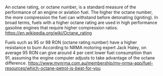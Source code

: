 
An octane rating, or octane number, is a standard measure of the performance of an engine or aviation fuel. 
The higher the octane number, the more compression the fuel can withstand before detonating (igniting). 
In broad terms, fuels with a higher octane rating are used in high performance gasoline engines that require higher 
compression ratios. https://en.wikipedia.org/wiki/Octane_rating


Fuels such as 95 or 98 RON (octane rating number) have a higher resistance to burn
According to NRMA motoring expert Jack Haley, on average 95 RON can give around 4 per cent lower fuel consumption than 91, assuming the engine computer adjusts to take advantage of the octane difference. https://www.mynrma.com.au/membership/my-nrma-app/fuel-resources/which-octane-petrol-is-best-for-you

